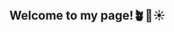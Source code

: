 ## Welcome to my page!🪴🦜☀️

<!--
👋 Hi, I’m Yuyuan! I study Computer Science and Comparative Literature at Brown University.
💻 My interests lie in human-computer interaction. Some of my favorite topics within this field are socially responsible computing and edtech, robotics, AI/NLP, and UI/UX design.
📚 This semester I'm taking courses on software engineering, user-informed cybersecurity, and statistics. I'm also a robotics lead for Brown Space Engineering.
🫶 Outside of work, I like to write poetry, read, take photos, hike, run, and learn new languages!
👀 I’m open to collaboration.
📫 Reach out to me at yuyuan_huang@brown.edu!
-->
